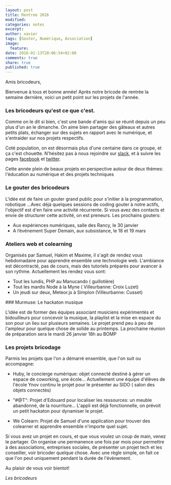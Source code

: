 ```yaml
---
layout: post
title: Rentree 2016
modified:
categories: notes
excerpt:
author: xavier
tags: [Gouter, Numérique, Association]
image:
  feature:
date: 2016-01-13T20:06:54+02:00
comments: true
share: true
published: true
---
```


Amis bricodeurs,

Bienvenue à tous et bonne année! Après notre bricode de rentrée la semaine dernière, voici un petit point sur les projets de l'année.

### Les bricodeurs qu'est ce que c'est.

Comme on le dit si bien, c'est une bande d'amis qui se réunit depuis un peu plus d'un an le dimanche. On aime bien partager des gâteaux et autres petits plats, échanger sur des sujets en rapport avec le numérique, et s'entraider sur nos projets respectifs.

Coté population, on est désormais plus d'une centaine dans ce groupe, et ça c'est chouette. N'hésitez pas à nous rejoindre sur [slack]({{site.url}}NousRejoindre/), et à suivre les pages [facebook](https://www.facebook.com/lesbricodeurs/) et [twitter](https://twitter.com/LesBricodeurs).

Cette année plein de beaux projets en perspective autour de deux thèmes: l'éducation au numérique et des projets techniques

### Le gouter des bricodeurs

L'idée est de faire un gouter grand public pour s'initier à la programmation, robotique ...Avec déjà quelques sessions de coding gouter à notre actifs, l'objectif est d'en faire une activité récurrente. Si vous avez des contacts et envie de structurer cette activité, on est preneurs. Les prochains gouters:

- Aux expériences numériques, salle des Rancy, le 30 janvier 
- A l’événement Super Demain, aux subsistance, le 18 et 19 mars

### Ateliers web et colearning

Organisés par Samuel, Hakim et Maxime, il s'agit de rendez vous hebdomadaire pour apprendre ensemble une technologie web. L'ambiance est décontracté, pas de cours, mais des tutoriels préparés pour avancer à son rythme. Actuellement les rendez vous sont:

- Tout les lundis, PHP au Manucando ( guillotière)
- Tout les mardis Node à la  Myne ( Villeurbanne: Croix Luzet)
- Un jeudi sur deux, Meteor.js à Simplon (Villeurbanne: Cusset)

### Murmuse: Le hackaton musique

L'idée est de former des équipes associant musiciens expérimentés et bidouilleurs pour concevoir la musique, la playlist et la mise en espace du son pour un lieu sur plusieurs semaines. Le projet prend peu à peu de l'ampleur pour quelque chose de solide au printemps. La prochaine réunion de préparation sera le mardi 26 janvier 18h au BOMP

### Les projets bricodage

Parmis les projets que l'on a démarré ensemble, que l'on suit ou accompagne:

- Huby, le concierge numérique: objet connecté destiné à gérer un espace de coworking, une école... Actuellement une équipe d'élèves de l'école Ynov continu le projet pour le présenter au SIDO ( salon des objets connectés)

- "#@T": Projet d'Edouard pour localiser les ressources: un meuble abandonné, de la nourriture... L'appli est déjà fonctionnelle, on prévoit un petit hackaton pour dynamiser le projet.

- We Colearn: Projet de Samuel d'une application pour trouver des colearner et apprendre ensemble n'importe quel sujet.

Si vous avez un projet en cours, et que vous voulez un coup de main, venez le partager. On organise une permanence une fois par mois pour permettre à des associations, entreprises sociales, de présenter un projet tech et les conseiller, voir bricoder quelque chose. Avec une règle simple, on fait ce que l'on peut uniquement pendant la durée de l'évènement.

Au plaisir de vous voir bientot!

_Les bricodeurs_
